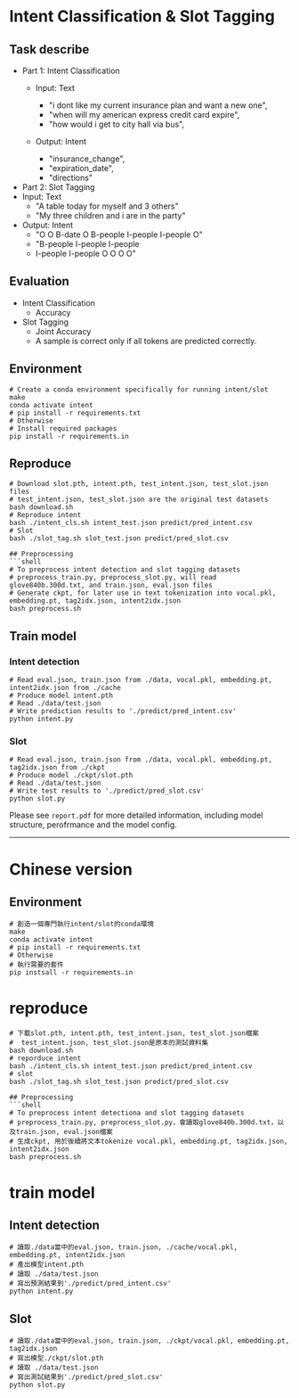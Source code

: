 # Intent Classification & Slot Tagging
## Task describe
* Part 1: Intent Classification
  * Input: Text
    * "i dont like my current insurance plan and want a new one",
    * "when will my american express credit card expire",
    * "how would i get to city hall via bus",
      
  * Output: Intent
    * "insurance_change",
    * "expiration_date",
    * "directions"
* Part 2: Slot Tagging
* Input: Text
  * "A table today for myself and 3 others"
  * "My three children and i are in the party"
* Output: Intent
  * "O O B-date O B-people I-people I-people O"
  * "B-people I-people I-people
  * I-people I-people O O O O"
## Evaluation
* Intent Classification
  * Accuracy
* Slot Tagging
  * Joint Accuracy
  * A sample is correct only if all tokens are predicted correctly.

## Environment
```shell
# Create a conda environment specifically for running intent/slot
make
conda activate intent
# pip install -r requirements.txt
# Otherwise
# Install required packages
pip install -r requirements.in
```
## Reproduce
```
# Download slot.pth, intent.pth, test_intent.json, test_slot.json files
# test_intent.json, test_slot.json are the original test datasets
bash download.sh
# Reproduce intent
bash ./intent_cls.sh intent_test.json predict/pred_intent.csv
# Slot
bash ./slot_tag.sh slot_test.json predict/pred_slot.csv

## Preprocessing
```shell
# To preprocess intent detection and slot tagging datasets
# preprocess_train.py, preprocess_slot.py, will read glove840b.300d.txt, and train.json, eval.json files
# Generate ckpt, for later use in text tokenization into vocal.pkl, embedding.pt, tag2idx.json, intent2idx.json
bash preprocess.sh
```
## Train model
### Intent detection
```
# Read eval.json, train.json from ./data, vocal.pkl, embedding.pt, intent2idx.json from ./cache
# Produce model intent.pth
# Read ./data/test.json
# Write prediction results to './predict/pred_intent.csv'
python intent.py 
```
### Slot
```
# Read eval.json, train.json from ./data, vocal.pkl, embedding.pt, tag2idx.json from ./ckpt
# Produce model ./ckpt/slot.pth
# Read ./data/test.json
# Write test results to './predict/pred_slot.csv'
python slot.py 
```
Please see `report.pdf` for more detailed information, including model structure, perofrmance and the model config.
_______
# Chinese version
## Environment
```shell
# 創造一個專門執行intent/slot的conda環境
make
conda activate intent
# pip install -r requirements.txt
# Otherwise
# 執行需要的套件
pip instsall -r requirements.in
```

# reproduce
```shell
# 下載slot.pth, intent.pth, test_intent.json, test_slot.json檔案
#  test_intent.json, test_slot.json是原本的測試資料集
bash download.sh
# reporduce intent
bash ./intent_cls.sh intent_test.json predict/pred_intent.csv
# slot
bash ./slot_tag.sh slot_test.json predict/pred_slot.csv

## Preprocessing
```shell
# To preprocess intent detectiona and slot tagging datasets
# preprocess_train.py, preprocess_slot.py，會讀取glove840b.300d.txt，以及train.json, eval.json檔案
# 生成ckpt, 用於後續將文本tokenize vocal.pkl, embedding.pt, tag2idx.json, intent2idx.json
bash preprocess.sh
```
# train model

## Intent detection
```shell
# 讀取./data當中的eval.json, train.json, ./cache/vocal.pkl, embedding.pt, intent2idx.json
# 產出模型intent.pth
# 讀取 ./data/test.json
# 寫出預測結果到'./predict/pred_intent.csv'
python intent.py 
```

## Slot
```shell
# 讀取./data當中的eval.json, train.json, ./ckpt/vocal.pkl, embedding.pt, tag2idx.json
# 寫出模型./ckpt/slot.pth
# 讀取 ./data/test.json
# 寫出測試結果到'./predict/pred_slot.csv'
python slot.py 
```

